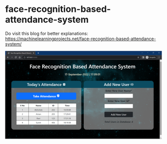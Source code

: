 # face-recognition-based-attendance-system  

Do visit this blog for better explanations: https://machinelearningprojects.net/face-recognition-based-attendance-system/

![alt text](ss.png)
